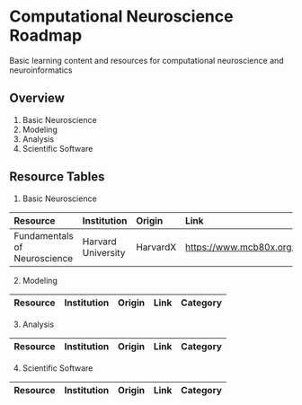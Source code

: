 # Computational Neuroscience Roadmap
Basic learning content and resources for computational neuroscience and neuroinformatics

## Overview
1. Basic Neuroscience
2. Modeling
3. Analysis
4. Scientific Software

## Resource Tables

1. Basic Neuroscience

| Resource                                                 | Institution                | Origin                                                     | Link                                                         | Category                              |
| :----------------------------------------------------------- | :------------------------- | :----------------------------------------------------------- | :------------------------------------------------------------ | :------------------------------------- |
| Fundamentals of Neuroscience | Harvard University | HarvardX | https://www.mcb80x.org/map | Short videos series


2. Modeling

| Resource                                                 | Institution                | Origin                                                     | Link                                                         | Category                              |
| :----------------------------------------------------------- | :------------------------- | :----------------------------------------------------------- | :------------------------------------------------------------ | :------------------------------------- |


3. Analysis

| Resource                                                 | Institution                | Origin                                                     | Link                                                         | Category                              |
| :----------------------------------------------------------- | :------------------------- | :----------------------------------------------------------- | :------------------------------------------------------------ | :------------------------------------- |

4. Scientific Software

| Resource                                                 | Institution                | Origin                                                     | Link                                                         | Category                              |
| :----------------------------------------------------------- | :------------------------- | :----------------------------------------------------------- | :------------------------------------------------------------ | :------------------------------------- |
